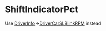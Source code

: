 # ShiftIndicatorPct <Badge text="float" /> <Badge text="Deprecated" type="danger"/>

Use [DriverInfo](/yaml/driverinfo.md)->[DriverCarSLBlinkRPM](/yaml/driverinfo.md#drivercarslblinkrpm) instead
